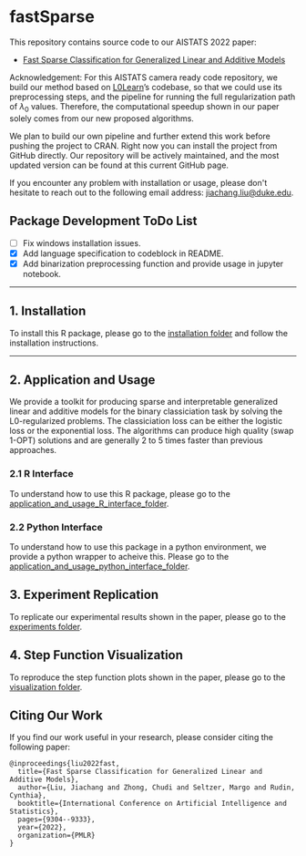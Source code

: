 # fastSparse

This repository contains source code to our AISTATS 2022 paper: 

* [Fast Sparse Classification for Generalized Linear and Additive Models](https://arxiv.org/abs/2202.11389)

Acknowledgement: For this AISTATS camera ready code repository, we build our method based on [L0Learn](https://github.com/hazimehh/L0Learn#l0learn-fast-best-subset-selection)’s codebase, so that we could use its preprocessing steps, and the pipeline for running the full regularization path of $λ_0$ values. Therefore, the computational speedup shown in our paper solely comes from our new proposed algorithms.

We plan to build our own pipeline and further extend this work before pushing the project to CRAN. Right now you can install the project from GitHub directly. Our repository will be actively maintained, and the most updated version can be found at this current GitHub page.

If you encounter any problem with installation or usage, please don't hesitate to reach out to the following email address: jiachang.liu@duke.edu.

## Package Development ToDo List
- [ ] Fix windows installation issues.
- [x] Add language specification to codeblock in README.
- [x] Add binarization preprocessing function and provide usage in jupyter notebook.

---
## 1. Installation ##

To install this R package, please go to the [installation folder](./installation) and follow the installation instructions.

---
## 2. Application and Usage
We provide a toolkit for producing sparse and interpretable generalized linear and additive models for the binary classiciation task by solving the L0-regularized problems. The classiciation loss can be either the logistic loss or the exponential loss. The algorithms can produce high quality (swap 1-OPT) solutions and are generally 2 to 5 times faster than previous approaches.

### 2.1 R Interface
To understand how to use this R package, please go to the [application_and_usage_R_interface_folder](./application_and_usage_R_interface).

### 2.2 Python Interface
To understand how to use this package in a python environment, we provide a python wrapper to acheive this. Please go to the [application_and_usage_python_interface_folder](./application_and_usage_python_interface).


## 3. Experiment Replication
To replicate our experimental results shown in the paper, please go to the [experiments folder](./experiments).

## 4. Step Function Visualization
To reproduce the step function plots shown in the paper, please go to the [visualization folder](./step_function_visualization).

## Citing Our Work ##
If you find our work useful in your research, please consider citing the following paper:

```
@inproceedings{liu2022fast,
  title={Fast Sparse Classification for Generalized Linear and Additive Models},
  author={Liu, Jiachang and Zhong, Chudi and Seltzer, Margo and Rudin, Cynthia},
  booktitle={International Conference on Artificial Intelligence and Statistics},
  pages={9304--9333},
  year={2022},
  organization={PMLR}
}